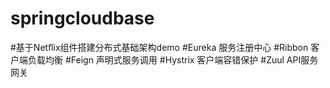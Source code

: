 # springcloudbase
#基于Netﬂix组件搭建分布式基础架构demo
#Eureka                    服务注册中心 
#Ribbon                    客户端负载均衡 
#Feign                     声明式服务调用 
#Hystrix                   客户端容错保护 
#Zuul                      API服务网关 
